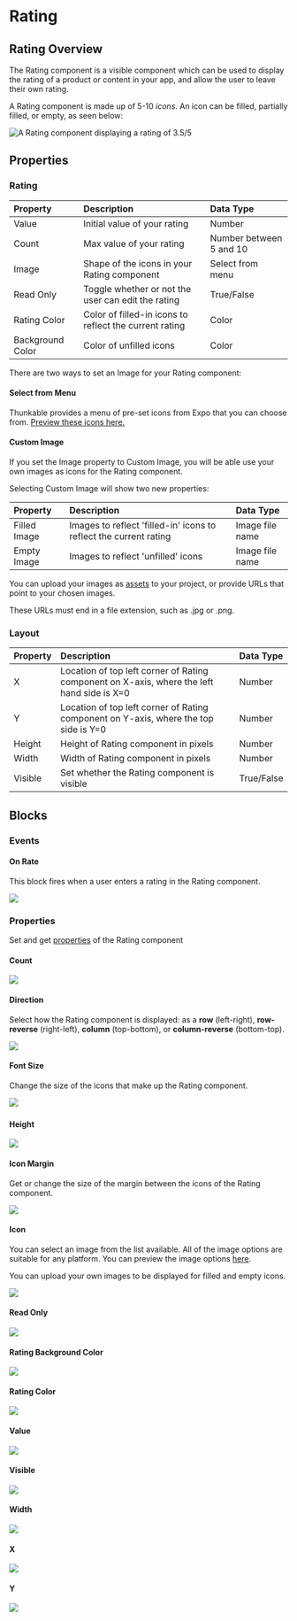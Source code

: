 # Rating

## Rating Overview

The Rating component is a visible component which can be used to display the rating of a product or content in your app, and allow the user to leave their own rating.

A Rating component is made up of 5-10 _icons_. An icon can be filled, partially filled, or empty, as seen below:

![A Rating component displaying a rating of 3.5/5](.gitbook/assets/rating.png)

## Properties

### Rating

| Property | Description | Data Type |
| :--- | :--- | :--- |
| Value | Initial value of your rating | Number |
| Count | Max value of your rating | Number between 5 and 10 |
| Image | Shape of the icons in your Rating component | Select from menu |
| Read Only | Toggle whether or not the user can edit the rating | True/False |
| Rating Color | Color of filled-in icons to reflect the current rating | Color |
| Background Color | Color of unfilled icons | Color |

There are two ways to set an Image for your Rating component:

#### Select from Menu

Thunkable provides a menu of pre-set icons from Expo that you can choose from. [Preview these icons here.](https://icons.expo.fyi/)

#### Custom Image

If you set the Image property to Custom Image, you will be able use your own images as icons for the Rating component. 

Selecting Custom Image will show two new properties:

| Property | Description | Data Type |
| :--- | :--- | :--- |
| Filled Image | Images to reflect 'filled-in' icons to reflect the current rating | Image file name |
| Empty Image | Images to reflect 'unfilled' icons | Image file name |

You can upload your images as [assets](assets.md) to your project, or provide URLs that point to your chosen images.

These URLs must end in a file extension, such as .jpg or .png.

### Layout

| Property | Description | Data Type |
| :--- | :--- | :--- |
| X | Location of top left corner of Rating component on X-axis, where the left hand side is X=0 | Number |
| Y | Location of top left corner of Rating component on Y-axis, where the top side is Y=0 | Number |
| Height | Height of Rating component in pixels | Number |
| Width | Width of Rating component in pixels | Number |
| Visible | Set whether the Rating component is visible | True/False |

## Blocks

### Events

#### On Rate

This block fires when a user enters a rating in the Rating component.

![](.gitbook/assets/rating-on-rate.png)

### Properties

Set and get [properties](rating.md#properties) of the Rating component

#### Count

![](.gitbook/assets/count.png)

#### Direction

Select how the Rating component is displayed: as a **row** \(left-right\), **row-reverse** \(right-left\), **column** \(top-bottom\), or **column-reverse** \(bottom-top\).

![](.gitbook/assets/direction.png)

#### Font Size

Change the size of the icons that make up the Rating component.

![](.gitbook/assets/font_size%20%283%29.png)

### 

#### Height 

![](.gitbook/assets/height%20%288%29.png)

#### Icon Margin 

Get or change the size of the margin between the icons of the Rating component.

![](.gitbook/assets/icon_margin.png)

#### Icon

You can select an image from the list available. All of the image options are suitable for any platform. You can preview the image options [here](https://icons.expo.fyi/).

You can upload your own images to be displayed for filled and empty icons.

![](.gitbook/assets/icon.png)

#### Read Only

![](.gitbook/assets/read_only.png)

#### Rating Background Color

![](.gitbook/assets/rating_bg_color.png)

#### Rating Color

![](.gitbook/assets/rating_color.png)

#### Value

![](.gitbook/assets/value%20%282%29.png)

#### Visible

![](.gitbook/assets/visible%20%289%29.png)

#### Width 

![](.gitbook/assets/width%20%289%29.png)

#### X 

![](.gitbook/assets/x%20%281%29.png)

#### Y

![](.gitbook/assets/y%20%281%29.png)

